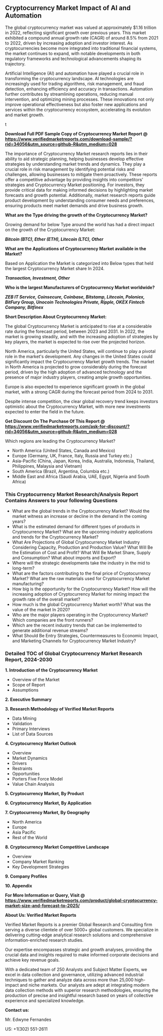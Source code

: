 <h2>Cryptocurrency Market Impact of AI and Automation</h2><p>The global cryptocurrency market was valued at approximately $1.16 trillion in 2022, reflecting significant growth over previous years. This market exhibited a compound annual growth rate (CAGR) of around 8.5% from 2021 to 2022, driven by increasing adoption and investor interest. As cryptocurrencies become more integrated into traditional financial systems, the market continues to expand, with notable developments in both regulatory frameworks and technological advancements shaping its trajectory.</p><p>Artificial Intelligence (AI) and automation have played a crucial role in transforming the cryptocurrency landscape. AI technologies are increasingly used for trading algorithms, risk management, and fraud detection, enhancing efficiency and accuracy in transactions. Automation further contributes by streamlining operations, reducing manual intervention, and optimizing mining processes. These innovations not only improve operational effectiveness but also foster new applications and services within the cryptocurrency ecosystem, accelerating its evolution and market growth.</p>t</p><p id="" class=""><strong>Download Full PDF Sample Copy of Cryptocurrency Market Report @ <a href="https://www.verifiedmarketreports.com/download-sample/?rid=34056&utm_source=github-R&utm_medium=028" target="_blank">https://www.verifiedmarketreports.com/download-sample/?rid=34056&utm_source=github-R&utm_medium=028</a></strong></p><p>The importance of&nbsp;Cryptocurrency Market research reports lies in their ability to aid strategic planning, helping businesses develop effective strategies by understanding market trends and dynamics. They play a crucial role in risk management by identifying potential risks and challenges, allowing businesses to mitigate them proactively. These reports offer a competitive advantage by providing insights into competitors' strategies and Cryptocurrency Market positioning. For investors, they provide critical data for making informed decisions by highlighting market forecasts and growth potential. Additionally, market research reports guide product development by understanding consumer needs and preferences, ensuring products meet market demands and drive business growth.</p><p><strong>What are the&nbsp;Type driving the growth of the Cryptocurrency Market?</strong></p><p id="" class="">Growing demand for below Type around the world has had a direct impact on the growth of the Cryptocurrency Market:</p><em><strong>Bitcoin (BTC), Ether (ETH), Litecoin (LTC), Other</strong></em></p><strong>What are the&nbsp;Applications&nbsp;of Cryptocurrency Market available in the Market?</strong></p><p id="" class="">Based on Application the Market is categorized into Below types that held the largest Cryptocurrency Market share In 2024.</p><em><strong>Transaction, Investment, Other</strong></em></p><strong>Who is the largest Manufacturers of Cryptocurrency Market worldwide?</strong></p><p><em><strong>ZEB IT Service, Coinsecure, Coinbase, Bitstamp, Litecoin, Poloniex, BitFury Group, Unocoin Technologies Private, Ripple, OKEX Fintech Company, Bitfinex</strong></em></p><p id="" class=""><strong>Short Description About Cryptocurrency Market:</strong></p><p>The global Cryptocurrency Market is anticipated to rise at a considerable rate during the forecast period, between 2023 and 2031. In 2022, the market is growing steadily, and with the increasing adoption of strategies by key players, the market is expected to rise over the projected horizon.</p><p>North America, particularly the United States, will continue to play a pivotal role in the market's development. Any changes in the United States could significantly impact the Cryptocurrency Market growth trends. The market in North America is projected to grow considerably during the forecast period, driven by the high adoption of advanced technology and the presence of major industry players, creating ample growth opportunities.</p><p>Europe is also expected to experience significant growth in the global market, with a strong CAGR during the forecast period from 2024 to 2031.</p><p>Despite intense competition, the clear global recovery trend keeps investors optimistic about the Cryptocurrency Market, with more new investments expected to enter the field in the future.</p><p id="" class=""><strong>Get Discount On The Purchase Of This Report @ <a href="https://www.verifiedmarketreports.com/ask-for-discount/?rid=34056&utm_source=github-R&utm_medium=028" target="_blank">https://www.verifiedmarketreports.com/ask-for-discount/?rid=34056&utm_source=github-R&utm_medium=028</a></strong></p>Which regions are leading the Cryptocurrency Market?</p><ul><li>North America (United States, Canada and Mexico)</li><li>Europe (Germany, UK, France, Italy, Russia and Turkey etc.)</li><li>Asia-Pacific (China, Japan, Korea, India, Australia, Indonesia, Thailand, Philippines, Malaysia and Vietnam)</li><li>South America (Brazil, Argentina, Columbia etc.)</li><li>Middle East and Africa (Saudi Arabia, UAE, Egypt, Nigeria and South Africa)</li></ul><h3 id="" class="">This Cryptocurrency Market Research/Analysis Report Contains Answers to your following Questions</h3><ul><li>What are the global trends in the Cryptocurrency Market? Would the market witness an increase or decline in the demand in the coming years?</li><li>What is the estimated demand for different types of products in Cryptocurrency Market? What are the upcoming industry applications and trends for the Cryptocurrency Market?</li><li>What Are Projections of Global Cryptocurrency Market Industry Considering Capacity, Production and Production Value? What Will Be the Estimation of Cost and Profit? What Will Be Market Share, Supply and Consumption? What about imports and Export?</li><li>Where will the strategic developments take the industry in the mid to long-term?</li><li>What are the factors contributing to the final price of Cryptocurrency Market? What are the raw materials used for Cryptocurrency Market manufacturing?</li><li>How big is the opportunity for the Cryptocurrency Market? How will the increasing adoption of Cryptocurrency Market for mining impact the growth rate of the overall market?</li><li>How much is the global Cryptocurrency Market worth? What was the value of the market In 2020?</li><li>Who are the major players operating in the Cryptocurrency Market? Which companies are the front runners?</li><li>Which are the recent industry trends that can be implemented to generate additional revenue streams?</li><li>What Should Be Entry Strategies, Countermeasures to Economic Impact, and Marketing Channels for Cryptocurrency Market Industry?</li></ul><h3 id="" class="">Detailed TOC of Global Cryptocurrency Market Research Report, 2024-2030</h3><p id="" class=""><strong>1. Introduction of the Cryptocurrency Market</strong></p><ul><li>Overview of the Market</li><li>Scope of Report</li><li>Assumptions</li></ul><p id="" class=""><strong>2. Executive Summary</strong></p><p id="" class=""><strong>3. Research Methodology of Verified Market Reports</strong></p><ul><li>Data Mining</li><li>Validation</li><li>Primary Interviews</li><li>List of Data Sources</li></ul><p id="" class=""><strong>4. Cryptocurrency Market Outlook</strong></p><ul><li>Overview</li><li>Market Dynamics</li><li>Drivers</li><li>Restraints</li><li>Opportunities</li><li>Porters Five Force Model</li><li>Value Chain Analysis</li></ul><p id="" class=""><strong>5. Cryptocurrency Market, By Product</strong></p><p id="" class=""><strong>6. Cryptocurrency Market, By Application</strong></p><p id="" class=""><strong>7. Cryptocurrency Market, By Geography</strong></p><ul><li>North America</li><li>Europe</li><li>Asia Pacific</li><li>Rest of the World</li></ul><p id="" class=""><strong>8. Cryptocurrency Market Competitive Landscape</strong></p><ul><li>Overview</li><li>Company Market Ranking</li><li>Key Development Strategies</li></ul><p id="" class=""><strong>9. Company Profiles</strong></p><p id="" class=""><strong>10. Appendix</strong></p><p id="" class=""><strong>For More Information or Query, Visit @ <a href="https://www.verifiedmarketreports.com/product/global-cryptocurrency-market-size-and-forecast-to-2025/" target="_blank">https://www.verifiedmarketreports.com/product/global-cryptocurrency-market-size-and-forecast-to-2025/</a></strong></p><p id="" class=""><strong>About Us: Verified Market Reports</strong></p><p id="" class="">Verified Market Reports is a premier Global Research and Consulting firm serving a diverse clientele of over 5000+ global customers. We specialize in delivering cutting-edge analytical research solutions and comprehensive information-enriched research studies.</p><p id="" class="">Our expertise encompasses strategic and growth analyses, providing the crucial data and insights required to make informed corporate decisions and achieve key revenue goals.</p><p id="" class="">With a dedicated team of 250 Analysts and Subject Matter Experts, we excel in data collection and governance, utilizing advanced industrial techniques to gather and analyze data across more than 25,000 high-impact and niche markets. Our analysts are adept at integrating modern data collection methods with superior research methodologies, ensuring the production of precise and insightful research based on years of collective experience and specialized knowledge.</p><p id="" class=""><strong>Contact us:</strong></p><p id="" class="">Mr. Edwyne Fernandes</p><p id="" class="">US: +1(302) 551-2611</p>